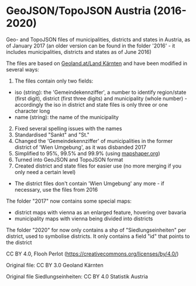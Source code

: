 # GeoJSON/TopoJSON Austria (2016-2020)
Geo- and TopoJSON files of municipalities, districts and states in Austria, as of January 2017 
(an older version can be found in the folder '2016' - it includes municipalities, districts and states as of June 2016)

The files are based on [Geoland.at/Land Kärnten](https://www.data.gv.at/katalog/dataset/c33d36b0-f184-4f2a-89cc-839ca7fcf88a) and have been modified in several ways:

1. The files contain only two fields:
  * iso (string): the 'Gemeindekennziffer', a number to identify region/state (first digit), district (first three digits) and municipality (whole number) - accordingly the iso in district and state files is only three or one character long
  * name (string): the name of the municipality
2. Fixed several spelling issues with the names
2. Standardised "Sankt" and "St."
3. Changed the 'Gemeindekennziffer' of municipalities in the former district of 'Wien Umgebung', as it was disbanded 2017
4. Simplified to 95%, 99.5% and 99.9% (using [mapshaper.org](http://www.mapshaper.org))
5. Turned into GeoJSON and TopoJSON format
6. Created district and state files for easier use (no more merging if you only need a certain level)
  * The district files don't contain 'Wien Umgebung' any more - if necessary, use the files from 2016

The folder "2017" now contains some special maps:
* district maps with vienna as an enlarged feature, hovering over bavaria
* municipality maps with vienna being divided into districts

The folder "2020" for now only contains a shp of "Siedlungseinheiten" per district, used to symbolise districts. It only contains a field "id" that points to the district

CC BY 4.0, Flooh Perlot (https://creativecommons.org/licenses/by/4.0/)

Original file: CC BY 3.0 Geoland Kärnten

Original file Siedlungseinheiten: CC BY 4.0 Statistik Austria
